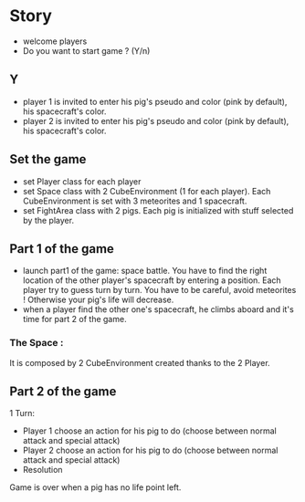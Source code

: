# Story

- welcome players
- Do you want to start game ? (Y/n)


## Y

- player 1 is invited to enter his pig's pseudo and color (pink by default), his spacecraft's color.
- player 2 is invited to enter his pig's pseudo and color (pink by default), his spacecraft's color.

## Set the game

- set Player class for each player
- set Space class with 2 CubeEnvironment (1 for each player). Each CubeEnvironment is set with 3 meteorites and 1 spacecraft.
- set FightArea class with 2 pigs. Each pig is initialized with stuff selected by the player.


## Part 1 of the game

- launch part1 of the game: space battle. You have to find the right location of the other player's spacecraft by entering a position. Each player try to guess turn by turn. You have to be careful, avoid meteorites ! Otherwise your pig's life will decrease.
- when a player find the other one's spacecraft, he climbs aboard and it's time for part 2 of the game.

### The Space :

It is composed by 2 CubeEnvironment created thanks to the 2 Player.


## Part 2 of the game

1 Turn:

- Player 1 choose an action for his pig to do (choose between normal attack and special attack)
- Player 2 choose an action for his pig to do (choose between normal attack and special attack)
- Resolution

Game is over when a pig has no life point left.
